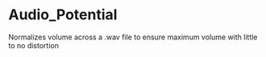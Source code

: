 # Audio_Potential
Normalizes volume across a .wav file to ensure maximum volume with little to no distortion
